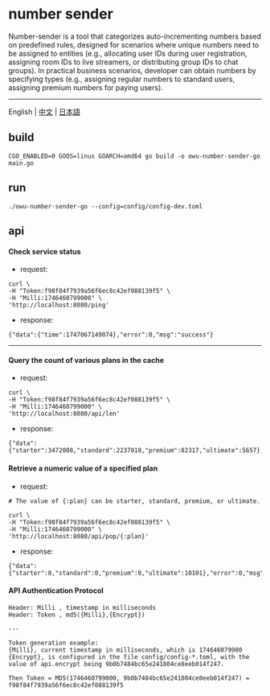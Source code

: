 # number sender

Number-sender is a tool that categorizes auto-incrementing numbers based on predefined rules, designed for scenarios where unique numbers need to be assigned to entities (e.g., allocating user IDs during user registration, assigning room IDs to live streamers, or distributing group IDs to chat groups). In practical business scenarios, developer can obtain numbers by specifying types (e.g., assigning regular numbers to standard users, assigning premium numbers for paying users).

---

English | [中文](./README_cn.md) | [日本語](./README_jp.md)

## build
```
CGO_ENABLED=0 GOOS=linux GOARCH=amd64 go build -o owu-number-sender-go main.go

```

## run
```
./owu-number-sender-go --config=config/config-dev.toml

```


## api
#### Check service status
- request:
```
curl \
-H "Token:f98f84f7939a56f6ec8c42ef088139f5" \
-H "Milli:1746460799000" \
'http://localhost:8080/ping'
```

- response:
```
{"data":{"time":1747067149074},"error":0,"msg":"success"}
```
---

#### Query the count of various plans in the cache
- request:
```
curl \
-H "Token:f98f84f7939a56f6ec8c42ef088139f5" \
-H "Milli:1746460799000" \
'http://localhost:8080/api/len'

```
- response:
```
{"data":{"starter":3472008,"standard":2237018,"premium":82317,"ultimate":5657},"error":0,"msg":"success"}
```

#### Retrieve a numeric value of a specified plan
- request:

```
# The value of {:plan} can be starter, standard, premium, or ultimate.

curl \
-H "Token:f98f84f7939a56f6ec8c42ef088139f5" \
-H "Milli:1746460799000" \
'http://localhost:8080/api/pop/{:plan}'
```
- response:
```
{"data":{"starter":0,"standard":0,"premium":0,"ultimate":10101},"error":0,"msg":"success"}
```

#### API Authentication Protocol
```
Header: Milli , timestamp in milliseconds
Header: Token , md5({Milli},{Encrypt})

---

Token generation example:
{Milli}, current timestamp in milliseconds, which is 174646079900 
{Encrypt}, is configured in the file config/config-*.toml, with the value of api.encrypt being 9b0b7484bc65e241804ce8eeb014f247. 

Then Token = MD5(1746460799000, 9b0b7484bc65e241804ce8eeb014f247) = f98f84f7939a56f6ec8c42ef088139f5
```

